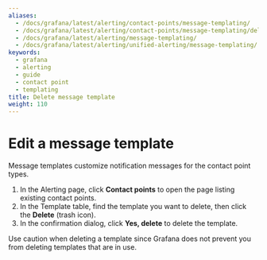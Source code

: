 ```yaml
---
aliases:
  - /docs/grafana/latest/alerting/contact-points/message-templating/
  - /docs/grafana/latest/alerting/contact-points/message-templating/delete-message-template/
  - /docs/grafana/latest/alerting/message-templating/
  - /docs/grafana/latest/alerting/unified-alerting/message-templating/
keywords:
  - grafana
  - alerting
  - guide
  - contact point
  - templating
title: Delete message template
weight: 110
---
```


# Edit a message template

Message templates customize notification messages for the contact point types.

1. In the Alerting page, click **Contact points** to open the page listing existing contact points.
1. In the Template table, find the template you want to delete, then click the **Delete** (trash icon).
1. In the confirmation dialog, click **Yes, delete** to delete the template.

Use caution when deleting a template since Grafana does not prevent you from deleting templates that are in use.
